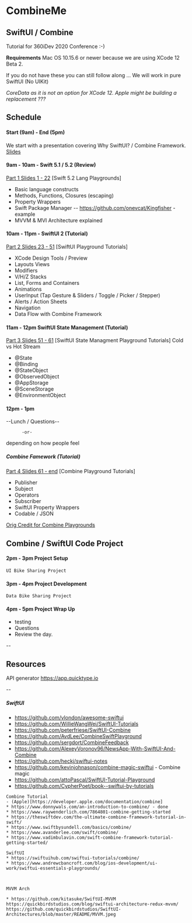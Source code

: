 # CombineMe

## SwiftUI / Combine

Tutorial for 360iDev 2020 Conference :-)

****Requirements****
Mac OS 10.15.6 or newer because we are using XCode 12 Beta 2.

If you do not have these you can still follow along ...
We will work in pure SwiftUI (No UIKit)

*CoreData as it is not an option for XCode 12.  Apple might be building a replacement ???*

Schedule
--
#### Start (9am) - End (5pm)

We start with a presentation covering Why SwiftUI? / Combine Framework.
[Slides](https://docs.google.com/presentation/d/1dKb4akc9U4xW9_L57Gx21qNbH33SVJjdvmSaFXkCCeI/edit?usp=sharing)


#### 9am - 10am - Swift 5.1 / 5.2 (Review)
[Part 1 Slides 1 - 22](https://docs.google.com/presentation/d/1dKb4akc9U4xW9_L57Gx21qNbH33SVJjdvmSaFXkCCeI/edit?usp=sharing)
[Swift 5.2 Lang Playgrounds]
* Basic language constructs
* Methods, Functions, Closures (escaping)
* Property Wrappers 
* Swift Package Manager -- https://github.com/onevcat/Kingfisher - example
* MVVM & MVI Architecture explained

#### 10am - 11pm - SwiftUI 2 (Tutorial)
[Part 2 Slides 23 - 51](https://docs.google.com/presentation/d/1dKb4akc9U4xW9_L57Gx21qNbH33SVJjdvmSaFXkCCeI/edit#slide=id.g5e0c07467c_0_1823)
[SwiftUI Playground Tutorials]
- XCode Design Tools / Preview
- Layouts Views
- Modifiers
- V/H/Z Stacks
- List, Forms and Containers
- Animations
- UserInput (Tap Gesture &  Sliders / Toggle / Picker / Stepper)
- Alerts / Action Sheets
- Navigation
- Data Flow with Combine Framework

#### 11am - 12pm SwiftUI State Management (Tutorial)
[Part 3 Slides 51 - 61](https://docs.google.com/presentation/d/1dKb4akc9U4xW9_L57Gx21qNbH33SVJjdvmSaFXkCCeI/edit#slide=id.g5e0c07467c_0_1868)
[SwiftUI State Managment Playground Tutorials]
Cold vs Hot Stream
- @State
- @Binding
- @StateObject
- @ObservedObject
- @AppStorage
- @SceneStorage
- @EnvironmentObject


#### 12pm - 1pm

--Lunch / Questions--

          -or-
          
depending on how people feel



##### Combine Famework (Tutorial)
[Part 4 Slides 61 - end](https://docs.google.com/presentation/d/1dKb4akc9U4xW9_L57Gx21qNbH33SVJjdvmSaFXkCCeI/edit#slide=id.g5e0c07467c_0_1868)
[Combine Playground Tutorials]
- Publisher
- Subject
- Operators
- Subscriber
- SwiftUI Property Wrappers
- Codable / JSON     

[Orig Credit for Combine Playgrounds ](https://github.com/AvdLee/CombineSwiftPlayground)

Combine / SwiftUI Code Project
--
#### 2pm - 3pm Project Setup
` UI Bike Sharing Project `

#### 3pm - 4pm Project Development
` Data Bike Sharing Project `

#### 4pm - 5pm Project Wrap Up
- testing
- Questions
- Review the day.

--
## Resources

API generator
https://app.quicktype.io


--

##### SwiftUI
* https://github.com/vlondon/awesome-swiftui
* https://github.com/WillieWangWei/SwiftUI-Tutorials
* https://github.com/peterfriese/SwiftUI-Combine
* https://github.com/AvdLee/CombineSwiftPlayground
* https://github.com/sergdort/CombineFeedback
* https://github.com/AlexeyVoronov96/NewsApp-With-SwiftUI-And-Combine
* https://github.com/heckj/swiftui-notes
* https://github.com/kevinjohnason/combine-magic-swiftui - Combine magic
* https://github.com/attoPascal/SwiftUI-Tutorial-Playground
* https://github.com/CypherPoet/book--swiftui-by-tutorials

~~~
Combine Tutorial
- (Apple)[https://developer.apple.com/documentation/combine]
* https://www.donnywals.com/an-introduction-to-combine/ - done
* https://www.raywenderlich.com/7864801-combine-getting-started
* https://theswiftdev.com/the-ultimate-combine-framework-tutorial-in-swift/
* https://www.swiftbysundell.com/basics/combine/
* https://www.avanderlee.com/swift/combine/
* https://www.vadimbulavin.com/swift-combine-framework-tutorial-getting-started/

SwiftUI
* https://swiftuihub.com/swiftui-tutorials/combine/
* https://www.andrewcbancroft.com/blog/ios-development/ui-work/swiftui-essentials-playgrounds/



MVVM Arch

* https://github.com/kitasuke/SwiftUI-MVVM
https://quickbirdstudios.com/blog/swiftui-architecture-redux-mvvm/
https://github.com/quickbirdstudios/SwiftUI-Architectures/blob/master/README/MVVM.jpeg
~~~
